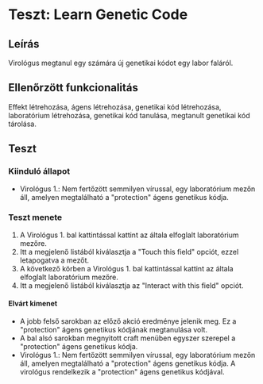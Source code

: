 # Teszt: Learn Genetic Code

## Leírás

Virológus megtanul egy számára új genetikai kódot egy labor faláról.

## Ellenőrzött funkcionalitás

Effekt létrehozása, ágens létrehozása, genetikai kód létrehozása, laboratórium létrehozása, genetikai kód tanulása, megtanult genetikai kód tárolása.

## Teszt

### Kiinduló állapot

- Virológus 1.: Nem fertőzött semmilyen vírussal, egy laboratórium mezőn áll, amelyen megtalálható a "protection" ágens genetikus kódja.

### Teszt menete

1. A Virológus 1. bal kattintással kattint az általa elfoglalt laboratórium mezőre.
2. Itt a megjelenő listából kiválasztja a "Touch this field" opciót, ezzel letapogatva a mezőt.
3. A következő körben a Virológus 1. bal kattintással kattint az általa elfoglalt laboratórium mezőre.
4. Itt a megjelenő listából kiválasztja az "Interact with this field" opciót.

#### Elvárt kimenet

- A jobb felső sarokban az előző akció eredménye jelenik meg. Ez a "protection" ágens genetikus kódjának megtanulása volt.
- A bal alsó sarokban megnyitott craft menüben egyszer szerepel a "protection" ágens genetikus kódja.
- Virológus 1.: Nem fertőzött semmilyen vírussal, egy laboratórium mezőn áll, amelyen megtalálható a "protection" ágens genetikus kódja. A virológus rendelkezik a "protection" ágens genetikus kódjával.
